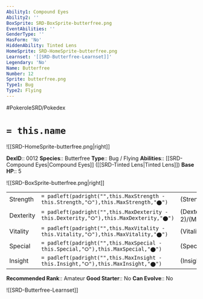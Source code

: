 ```yaml
---
Ability1: Compound Eyes
Ability2: ''
BoxSprite: SRD-BoxSprite-butterfree.png
EventAbilities: ''
GenderType: ''
HasForm: 'No'
HiddenAbility: Tinted Lens
HomeSprite: SRD-HomeSprite-butterfree.png
Learnset: '[[SRD-Butterfree-Learnset]]'
Legendary: 'No'
Name: Butterfree
Number: 12
Sprite: butterfree.png
Type1: Bug
Type2: Flying
---
```


#PokeroleSRD/Pokedex

# `= this.name`

![[SRD-HomeSprite-butterfree.png|right]]

**DexID**:: 0012
**Species**:: Butterfree
**Type**:: Bug / Flying
**Abilities**:: [[SRD-Compound Eyes|Compound Eyes]] ([[SRD-Tinted Lens|Tinted Lens]])
**Base HP**:: 5

![[SRD-BoxSprite-butterfree.png|right]]

|           |                                                                                        |                                          |
| --------- | -------------------------------------------------------------------------------------- | ---------------------------------------- |
| Strength  | `= padleft(padright("",this.MaxStrength - this.Strength,"⭘"),this.MaxStrength,"⬤")`    | (Strength::2)/(MaxStrength::4)   |
| Dexterity | `= padleft(padright("",this.MaxDexterity - this.Dexterity,"⭘"),this.MaxDexterity,"⬤")` | (Dexterity:: 2)/(MaxDexterity::5) |
| Vitality  | `= padleft(padright("",this.MaxVitality - this.Vitality,"⭘"),this.MaxVitality,"⬤")`    | (Vitality::2)/(MaxVitality::4)   |
| Special   | `= padleft(padright("",this.MaxSpecial - this.Special,"⭘"),this.MaxSpecial,"⬤")`       | (Special::2)/(MaxSpecial::5)     |
| Insight   | `= padleft(padright("",this.MaxInsight - this.Insight,"⭘"),this.MaxInsight,"⬤")`       | (Insight::2)/(MaxInsight::5)     |

**Recommended Rank**:: Amateur
**Good Starter**:: No
**Can Evolve**:: No

![[SRD-Butterfree-Learnset]]